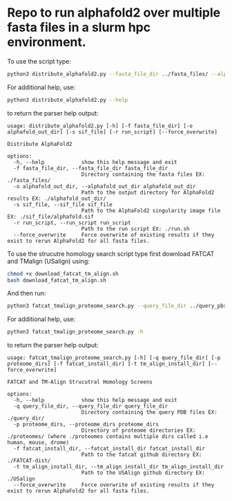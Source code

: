 # Repo to run alphafold2 over multiple fasta files in a slurm hpc environment.

To use the script type:

```bash
python3 distribute_alphafold2.py --fasta_file_dir ../fasta_files/ --alphafold_out_dir ../save_alpha_fold_files_here --sif_file ../sif_file/alphafold.sif  --run_script run.sh
```

For additional help, use:

```bash
python3 distribute_alphafold2.py --help
```

to return the parser help output:

```plaintext
usage: distribute_alphafold2.py [-h] [-f fasta_file_dir] [-o alphafold_out_dir] [-s sif_file] [-r run_script] [--force_overwrite]

Distribute AlphaFold2

options:
  -h, --help            show this help message and exit
  -f fasta_file_dir, --fasta_file_dir fasta_file_dir
                        Directory containing the fasta files EX: ./fasta_files/
  -o alphafold_out_dir, --alphafold_out_dir alphafold_out_dir
                        Path to the output directory for AlphaFold2 results EX: ./alphafold_out_dir/
  -s sif_file, --sif_file sif_file
                        Path to the AlphaFold2 singularity image file EX: ./sif_file/alphafold.sif
  -r run_script, --run_script run_script
                        Path to the run script EX: ./run.sh
  --force_overwrite     Force overwrite of existing results if they exist to rerun AlphaFold2 for all fasta files.
```

To use the strucutre homology search script type first download FATCAT and TMalign (USalign) using:
```bash
chmod +x download_fatcat_tm_align.sh
bash download_fatcat_tm_align.sh
```

And then run:
```bash
python3 fatcat_tmalign_proteome_search.py --query_file_dir ../query_pbs --proteome_dirs ../proteomes --fatcat_install_dir ./fatcat_tmalign/FATCAT-dist --tm_align_install_dir ./fatcat_tmalign/USalign
```

For additional help, use:

```bash
python3 fatcat_tmalign_proteome_search.py -h
```
to return the parser help output:

```plaintext
usage: fatcat_tmalign_proteome_search.py [-h] [-q query_file_dir] [-p proteome_dirs] [-f fatcat_install_dir] [-t tm_align_install_dir] [--force_overwrite]

FATCAT and TM-Align Strucutral Homology Screens

options:
  -h, --help            show this help message and exit
  -q query_file_dir, --query_file_dir query_file_dir
                        Directory containing the query PDB files EX: ./query_dir/
  -p proteome_dirs, --proteome_dirs proteome_dirs
                        Directory of proteome directories EX: ./proteomes/ (where ./proteomes contains multiple dirs called i.e human, mouse, drome)
  -f fatcat_install_dir, --fatcat_install_dir fatcat_install_dir
                        Path to the fatcat github directory EX: ./FATCAT-dist/
  -t tm_align_install_dir, --tm_align_install_dir tm_align_install_dir
                        Path to the USAlign github directory EX: ./USalign
  --force_overwrite     Force overwrite of existing results if they exist to rerun AlphaFold2 for all fasta files.
  ```